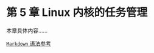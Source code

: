 # 第 5 章 Linux 内核的任务管理

<!-- - [5.1 第 1 节](5.1.md)
- [5.2 第 2 节](5.2.md)
- [5.3 第 3 节](5.3.md)
- [5.4 第 4 节](5.4.md)
- [5.5 第 5 节](5.5.md) -->


本章具体内容……

[`Markdown` 语法参考](../MarkdownRef.md)





